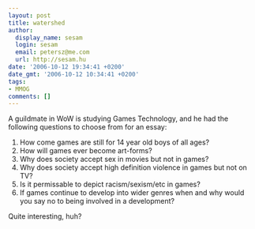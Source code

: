 ```yaml
---
layout: post
title: watershed
author:
  display_name: sesam
  login: sesam
  email: petersz@me.com
  url: http://sesam.hu
date: '2006-10-12 19:34:41 +0200'
date_gmt: '2006-10-12 10:34:41 +0200'
tags:
- MMOG
comments: []
---
```


A guildmate in WoW is studying Games Technology, and he had the following questions to choose from for an essay:

  1. How come games are still for 14 year old boys of all ages?
  2. How will games ever become art-forms?
  3. Why does society accept sex in movies but not in games?
  4. Why does society accept high definition violence in games but not on TV?
  5. Is it permissable to depict racism/sexism/etc in games?
  6. If games continue to develop into wider genres when and why would you say no to being involved in a development?



Quite interesting, huh?
